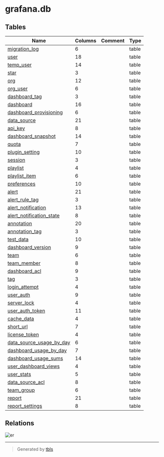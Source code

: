 # grafana.db

## Tables

| Name | Columns | Comment | Type |
| ---- | ------- | ------- | ---- |
| [migration_log](migration_log.md) | 6 |  | table |
| [user](user.md) | 18 |  | table |
| [temp_user](temp_user.md) | 14 |  | table |
| [star](star.md) | 3 |  | table |
| [org](org.md) | 12 |  | table |
| [org_user](org_user.md) | 6 |  | table |
| [dashboard_tag](dashboard_tag.md) | 3 |  | table |
| [dashboard](dashboard.md) | 16 |  | table |
| [dashboard_provisioning](dashboard_provisioning.md) | 6 |  | table |
| [data_source](data_source.md) | 21 |  | table |
| [api_key](api_key.md) | 8 |  | table |
| [dashboard_snapshot](dashboard_snapshot.md) | 14 |  | table |
| [quota](quota.md) | 7 |  | table |
| [plugin_setting](plugin_setting.md) | 10 |  | table |
| [session](session.md) | 3 |  | table |
| [playlist](playlist.md) | 4 |  | table |
| [playlist_item](playlist_item.md) | 6 |  | table |
| [preferences](preferences.md) | 10 |  | table |
| [alert](alert.md) | 21 |  | table |
| [alert_rule_tag](alert_rule_tag.md) | 3 |  | table |
| [alert_notification](alert_notification.md) | 13 |  | table |
| [alert_notification_state](alert_notification_state.md) | 8 |  | table |
| [annotation](annotation.md) | 20 |  | table |
| [annotation_tag](annotation_tag.md) | 3 |  | table |
| [test_data](test_data.md) | 10 |  | table |
| [dashboard_version](dashboard_version.md) | 9 |  | table |
| [team](team.md) | 6 |  | table |
| [team_member](team_member.md) | 8 |  | table |
| [dashboard_acl](dashboard_acl.md) | 9 |  | table |
| [tag](tag.md) | 3 |  | table |
| [login_attempt](login_attempt.md) | 4 |  | table |
| [user_auth](user_auth.md) | 9 |  | table |
| [server_lock](server_lock.md) | 4 |  | table |
| [user_auth_token](user_auth_token.md) | 11 |  | table |
| [cache_data](cache_data.md) | 4 |  | table |
| [short_url](short_url.md) | 7 |  | table |
| [license_token](license_token.md) | 4 |  | table |
| [data_source_usage_by_day](data_source_usage_by_day.md) | 6 |  | table |
| [dashboard_usage_by_day](dashboard_usage_by_day.md) | 7 |  | table |
| [dashboard_usage_sums](dashboard_usage_sums.md) | 14 |  | table |
| [user_dashboard_views](user_dashboard_views.md) | 4 |  | table |
| [user_stats](user_stats.md) | 5 |  | table |
| [data_source_acl](data_source_acl.md) | 8 |  | table |
| [team_group](team_group.md) | 6 |  | table |
| [report](report.md) | 21 |  | table |
| [report_settings](report_settings.md) | 8 |  | table |

## Relations

![er](schema.svg)

---

> Generated by [tbls](https://github.com/k1LoW/tbls)
